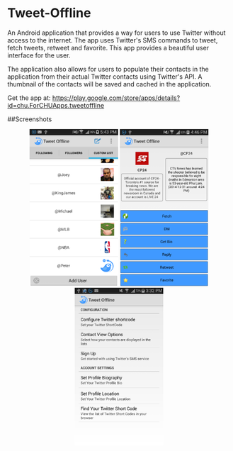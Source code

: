 Tweet-Offline
=============

An Android application that provides a way for users to use Twitter without access to the internet. The app uses Twitter's SMS commands to tweet, fetch tweets, retweet and favorite. This app provides a beautiful user interface for the user.

The application also allows for users to populate their contacts in the application from their actual Twitter contacts using Twitter's API. A thumbnail of the contacts will be saved and cached in the application.

Get the app at: https://play.google.com/store/apps/details?id=chu.ForCHUApps.tweetoffline

##Screenshots

<div align="center">
<img src="https://raw.githubusercontent.com/PeterChu2/Tweet-Offline/master/promo_pics/tweet_offline_1.png" width="200px">
<img src="https://raw.githubusercontent.com/PeterChu2/Tweet-Offline/master/promo_pics/tweet_offline_2.png" width="200px"/>
<img src="https://raw.githubusercontent.com/PeterChu2/Tweet-Offline/master/promo_pics/tweet_offline_3.png" width="200px" />
</div>

